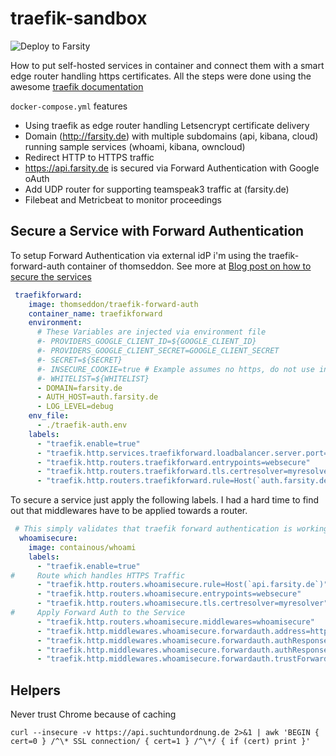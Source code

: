 # traefik-sandbox
![Deploy to Farsity](https://github.com/BenMatheja/traefik-sandbox/workflows/Deploy%20to%20Farsity/badge.svg?branch=master)

How to put self-hosted services in container and connect them with a smart edge router handling https certificates.
All the steps were done using the awesome [traefik documentation](https://docs.traefik.io/)

`` docker-compose.yml `` features

* Using traefik as edge router handling Letsencrypt certificate delivery
* Domain (http://farsity.de) with multiple subdomains (api, kibana, cloud) running sample services (whoami, kibana, owncloud)
* Redirect HTTP to HTTPS traffic
* https://api.farsity.de is secured via Forward Authentication with Google oAuth
* Add UDP router for supporting teamspeak3 traffic at (farsity.de)
* Filebeat and Metricbeat to monitor proceedings

## Secure a Service with Forward Authentication
To setup Forward Authentication via external idP i'm using the traefik-forward-auth container of thomseddon.
See more at [Blog post on how to secure the services](http://matheja.me/2020/04/10/secure-your-services-with-traefik-and-google-oauth.html)

````yaml
 traefikforward:
    image: thomseddon/traefik-forward-auth
    container_name: traefikforward
    environment:
      # These Variables are injected via environment file
      #- PROVIDERS_GOOGLE_CLIENT_ID=${GOOGLE_CLIENT_ID}
      #- PROVIDERS_GOOGLE_CLIENT_SECRET=GOOGLE_CLIENT_SECRET
      #- SECRET=${SECRET}
      #- INSECURE_COOKIE=true # Example assumes no https, do not use in production
      #- WHITELIST=${WHITELIST}
      - DOMAIN=farsity.de
      - AUTH_HOST=auth.farsity.de
      - LOG_LEVEL=debug
    env_file: 
      - ./traefik-auth.env
    labels:
      - "traefik.enable=true"
      - "traefik.http.services.traefikforward.loadbalancer.server.port=4181"
      - "traefik.http.routers.traefikforward.entrypoints=websecure"
      - "traefik.http.routers.traefikforward.tls.certresolver=myresolver"
      - "traefik.http.routers.traefikforward.rule=Host(`auth.farsity.de`)"
````
To secure a service just apply the following labels.
I had a hard time to find out that middlewares have to be applied towards a router.
````yaml
 # This simply validates that traefik forward authentication is working
  whoamisecure:
    image: containous/whoami
    labels:
      - "traefik.enable=true"
#     Route which handles HTTPS Traffic
      - "traefik.http.routers.whoamisecure.rule=Host(`api.farsity.de`)"
      - "traefik.http.routers.whoamisecure.entrypoints=websecure"
      - "traefik.http.routers.whoamisecure.tls.certresolver=myresolver"
#     Apply Forward Auth to the Service 
      - "traefik.http.routers.whoamisecure.middlewares=whoamisecure"
      - "traefik.http.middlewares.whoamisecure.forwardauth.address=http://traefikforward:4181"
      - "traefik.http.middlewares.whoamisecure.forwardauth.authResponseHeaders=X-Forwarded-User"
      - "traefik.http.middlewares.whoamisecure.forwardauth.authResponseHeaders=X-Auth-User, X-Secret"
      - "traefik.http.middlewares.whoamisecure.forwardauth.trustForwardHeader=true"
````

## Helpers
Never trust Chrome because of caching
```
curl --insecure -v https://api.suchtundordnung.de 2>&1 | awk 'BEGIN { cert=0 } /^\* SSL connection/ { cert=1 } /^\*/ { if (cert) print }'
```

